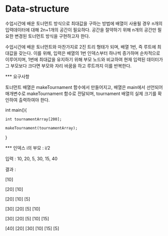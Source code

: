 # Data-structure

수업시간에 배운 토너먼트 방식으로 최대값을 구하는 방법에 배열이 사용될 경우 n개의 입력데이터에 대해 2n+1개의 공간이 필요하다. 공간을 절약하기 위해 n개의 공간만 필요한 변경된 토너먼트 방식을 구현하고자 한다.

수업시간에 배운 토너먼트와 마찬가지로 2진 트리 형태가 되며, 배열 1번, 즉 루트에 최대값을 갖는다. 이를 위해, 입력은 배열의 1번 인덱스부터 하나씩 증가하며 순차적으로 이루어지며, 1번에 최대값을 유지하기 위해 부모 노드와 비교하여 현재 입력된 데이터가 그 부모보다 크다면 부모와 자리 바꿈을 하고 루트까지 이를 반복한다.

*** 요구사항

토너먼트 배열은 makeTournament 함수에서 만들어지고, 배열은 main에서 선언되어 매개변수로 makeTournament 함수로 전달되며, tournament 배열의 실제 크기를 확인하여 출력하여야 한다.

int main(){

    int tournamentArray[200];
    
    makeTournament(tournamentArray);
    
}

*** 인덱스 i의 부모 : i/2

입력 : 10, 20, 5, 30, 15, 40

결과 :

[10]

[20] [10]

[20] [10] [5]

[30] [20] [5] [10]

[30] [20] [5] [10] [15]

[40] [20] [30] [10] [15] [5]
